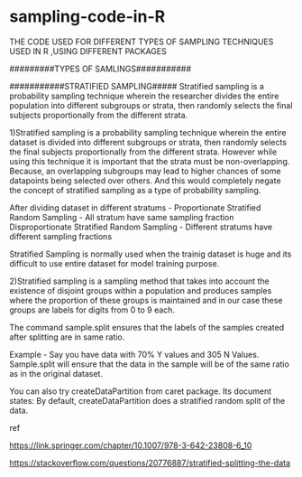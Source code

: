 # sampling-code-in-R
THE CODE USED FOR DIFFERENT TYPES OF SAMPLING TECHNIQUES USED IN R ,USING DIFFERENT PACKAGES




#########TYPES OF SAMLINGS###########

###########STRATIFIED SAMPLING#####
Stratified sampling is a probability sampling technique wherein the researcher divides the entire population into different subgroups or strata, then randomly selects the final subjects proportionally from the different strata.

1)Stratified sampling is a probability sampling technique wherein the entire dataset is divided into different subgroups or strata, then randomly selects the final subjects proportionally from the different strata.
However while using this technique it is important that the strata must be non-overlapping. Because, an overlapping subgroups may lead to higher chances of some datapoints being selected over others. And this would completely negate the concept of stratified sampling as a type of probability sampling.

After dividing dataset in different stratums -
Proportionate Stratified Random Sampling - All stratum have same sampling fraction
Disproportionate Stratified Random Sampling - Different stratums have different sampling fractions

Stratified Sampling is normally used when the trainig dataset is huge and its difficult to use entire dataset for model training purpose.

2)Stratified sampling is a sampling method that takes into account the existence of disjoint groups within a population and produces samples where the proportion of these groups is maintained and in our case these groups are labels for digits from 0 to 9 each.

The command sample.split ensures that the labels of the samples created after splitting are in same ratio.

Example - Say you have data with 70% Y values and 305 N Values. Sample.split will ensure that the data in the sample will be of the same ratio as in the original dataset.

You can also try createDataPartition from caret package. Its document states: By default, createDataPartition does a stratified random split of the data.

ref

https://link.springer.com/chapter/10.1007/978-3-642-23808-6_10

https://stackoverflow.com/questions/20776887/stratified-splitting-the-data
